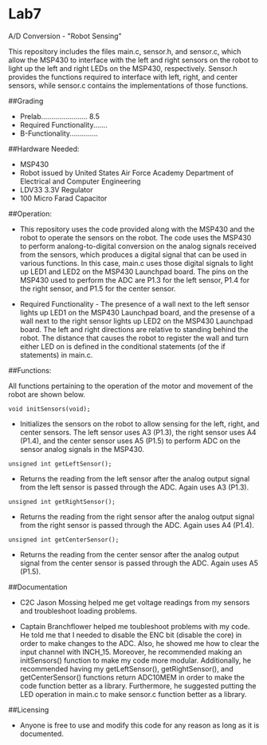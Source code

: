 Lab7
====

A/D Conversion - "Robot Sensing"

This repository includes the files main.c, sensor.h, and sensor.c, which allow the MSP430 to interface with the left and right sensors on the robot to light up the left and right LEDs on the MSP430, respectively. Sensor.h provides the functions required to interface with left, right, and center sensors, while sensor.c contains the implementations of those functions. 

##Grading

 - Prelab....................... 8.5
 - Required Functionality....... 
 - B-Functionality.............. 

##Hardware Needed:

 - MSP430
 - Robot issued by United States Air Force Academy Department of Electrical and Computer Engineering
 - LDV33 3.3V Regulator
 - 100 Micro Farad Capacitor

##Operation: 

 - This repository uses the code provided along with the MSP430 and the robot to operate the sensors on the robot. The code uses the MSP430 to perform analong-to-digital conversion on the analog signals received from the sensors, which produces a digital signal that can be used in various functions. In this case, main.c uses those digital signals to light up LED1 and LED2 on the MSP430 Launchpad board.  The pins on the MSP430 used to perform the ADC are P1.3 for the left sensor, P1.4 for the right sensor, and P1.5 for the center sensor. 

 - Required Functionality - The presence of a wall next to the left sensor lights up LED1 on the MSP430 Launchpad board, and the presense of a wall next to the right sensor lights up LED2 on the MSP430 Launchpad board. The left and right directions are relative to standing behind the robot. The distance that causes the robot to register the wall and turn either LED on is defined in the conditional statements (of the if statements) in main.c. 

##Functions: 

All functions pertaining to the operation of the motor and movement of the robot are shown below.

```
void initSensors(void);
```
 - Initializes the sensors on the robot to allow sensing for the left, right, and center sensors. The left sensor uses A3 (P1.3), the right sensor uses A4 (P1.4), and the center sensor uses A5 (P1.5) to perform ADC on the sensor analog signals in the MSP430.

```
unsigned int getLeftSensor();
```
 - Returns the reading from the left sensor after the analog output signal from the left sensor is passed through the ADC. Again uses A3 (P1.3).

```
unsigned int getRightSensor();
```
 - Returns the reading from the right sensor after the analog output signal from the right sensor is passed through the ADC. Again uses A4 (P1.4).

```
unsigned int getCenterSensor();
```
 - Returns the reading from the center sensor after the analog output signal from the center sensor is passed through the ADC. Again uses A5 (P1.5).


##Documentation
 
 - C2C Jason Mossing helped me get voltage readings from my sensors and troubleshoot loading problems.

 - Captain Branchflower helped me toubleshoot problems with my code. He told me that I needed to disable the ENC bit (disable the core) in order to make changes to the ADC. Also, he showed me how to clear the input channel with INCH_15. Moreover, he recommended making an initSensors() function to make my code more modular. Additionally, he recommended having my getLeftSensor(), getRightSensor(), and getCenterSensor() functions return ADC10MEM in order to make the code function better as a library. Furthermore, he suggested putting the LED operation in main.c to make sensor.c function better as a library. 

##Licensing

 - Anyone is free to use and modify this code for any reason as long as it is documented. 